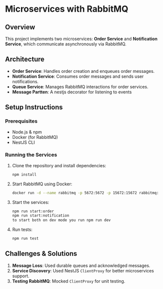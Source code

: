  # Microservices with RabbitMQ

## Overview
This project implements two microservices: **Order Service** and **Notification Service**, which communicate asynchronously via RabbitMQ.

## Architecture
- **Order Service**: Handles order creation and enqueues order messages.
- **Notification Service**: Consumes order messages and sends user notifications.
- **Queue Service**: Manages RabbitMQ interactions for order services.
- **Message Partten**: A nestjs decorator for listening to events

## Setup Instructions
### Prerequisites
- Node.js & npm
- Docker (for RabbitMQ)
- NestJS CLI

### Running the Services
1. Clone the repository and install dependencies:
   ```sh
   npm install
   ```
2. Start RabbitMQ using Docker:
   ```sh
   docker run -d --name rabbitmq -p 5672:5672 -p 15672:15672 rabbitmq:management
   ```
3. Start the services:
   ```sh
   npm run start:order
   npm run start:notification
   to start both on dev mode you run npm run dev
   ```
4. Run tests:
   ```sh
   npm run test
   ```

## Challenges & Solutions
1. **Message Loss**: Used durable queues and acknowledged messages.
2. **Service Discovery**: Used NestJS `ClientProxy` for better microservices support.
3. **Testing RabbitMQ**: Mocked `ClientProxy` for unit testing.

